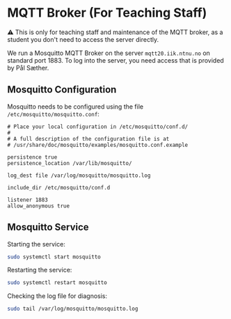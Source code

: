 # MQTT Broker (For Teaching Staff)



:warning:
This is only for teaching staff and maintenance of the MQTT broker, as a student you don't need to access the
server directly. 


We run a Mosquitto MQTT Broker on the server `mqtt20.iik.ntnu.no` on standard port 1883.
To log into the server, you need access that is provided by Pål Sæther.


## Mosquitto Configuration


Mosquitto needs to be configured using the file `/etc/mosquitto/mosquitto.conf`:


```
# Place your local configuration in /etc/mosquitto/conf.d/
#
# A full description of the configuration file is at
# /usr/share/doc/mosquitto/examples/mosquitto.conf.example

persistence true
persistence_location /var/lib/mosquitto/

log_dest file /var/log/mosquitto/mosquitto.log

include_dir /etc/mosquitto/conf.d

listener 1883
allow_anonymous true
```

## Mosquitto Service


Starting the service:

```bash
sudo systemctl start mosquitto
```

Restarting the service:

```bash
sudo systemctl restart mosquitto
```

Checking the log file for diagnosis:

```bash
sudo tail /var/log/mosquitto/mosquitto.log
```

